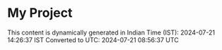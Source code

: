 # My Project

This content is dynamically generated in Indian Time (IST): 2024-07-21 14:26:37 IST
Converted to UTC: 2024-07-21 08:56:37 UTC
